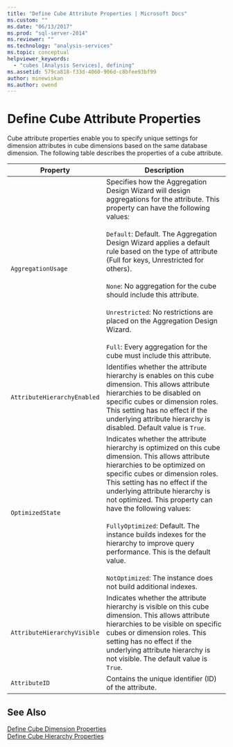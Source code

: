 ```yaml
---
title: "Define Cube Attribute Properties | Microsoft Docs"
ms.custom: ""
ms.date: "06/13/2017"
ms.prod: "sql-server-2014"
ms.reviewer: ""
ms.technology: "analysis-services"
ms.topic: conceptual
helpviewer_keywords: 
  - "cubes [Analysis Services], defining"
ms.assetid: 579ca818-f33d-4060-906d-c8bfee93bf99
author: minewiskan
ms.author: owend
---
```

# Define Cube Attribute Properties
  Cube attribute properties enable you to specify unique settings for dimension attributes in cube dimensions based on the same database dimension. The following table describes the properties of a cube attribute.  
  
|Property|Description|  
|--------------|-----------------|  
|`AggregationUsage`|Specifies how the Aggregation Design Wizard will design aggregations for the attribute. This property can have the following values:<br /><br /> `Default`: Default. The Aggregation Design Wizard applies a default rule based on the type of attribute (Full for keys, Unrestricted for others).<br /><br /> `None`: No aggregation for the cube should include this attribute.<br /><br /> `Unrestricted`: No restrictions are placed on the Aggregation Design Wizard.<br /><br /> `Full`: Every aggregation for the cube must include this attribute.|  
|`AttributeHierarchyEnabled`|Identifies whether the attribute hierarchy is enables on this cube dimension. This allows attribute hierarchies to be disabled on specific cubes or dimension roles. This setting has no effect if the underlying attribute hierarchy is disabled. Default value is `True`.|  
|`OptimizedState`|Indicates whether the attribute hierarchy is optimized on this cube dimension. This allows attribute hierarchies to be optimized on specific cubes or dimension roles. This setting has no effect if the underlying attribute hierarchy is not optimized. This property can have the following values:<br /><br /> `FullyOptimized`: Default. The instance builds indexes for the hierarchy to improve query performance. This is the default value.<br /><br /> `NotOptimized`: The instance does not build additional indexes.|  
|`AttributeHierarchyVisible`|Indicates whether the attribute hierarchy is visible on this cube dimension. This allows attribute hierarchies to be visible on specific cubes or dimension roles. This setting has no effect if the underlying attribute hierarchy is not visible. The default value is `True`.|  
|`AttributeID`|Contains the unique identifier (ID) of the attribute.|  
  
## See Also  
 [Define Cube Dimension Properties](define-cube-dimension-properties.md)   
 [Define Cube Hierarchy Properties](define-cube-hierarchy-properties.md)  
  
  
